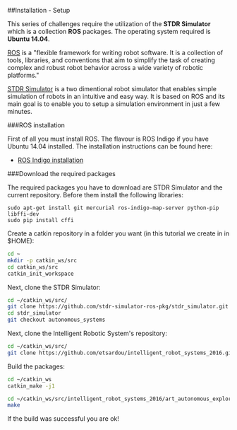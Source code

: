##Installation - Setup

This series of challenges require the utilization of the **STDR Simulator** which is a collection **ROS** packages. The operating system required is **Ubuntu 14.04**.

[ROS](http://www.ros.org/) is a "flexible framework for writing robot software. It is a collection of tools, libraries, and conventions that aim to simplify the task of creating complex and robust robot behavior across a wide variety of robotic platforms." 

[STDR Simulator](http://stdr-simulator-ros-pkg.github.io/) is a two dimentional robot simulator that enables simple simulation of robots in an intuitive and easy way. It is based on ROS and its main goal is to enable you to setup a simulation environment in just a few minutes.

###ROS installation

First of all you must install ROS. The flavour is ROS Indigo if you have Ubuntu 14.04 installed. The installation instructions can be found here:
- [ROS Indigo installation](http://wiki.ros.org/indigo/Installation/Ubuntu)

###Download the required packages

The required packages you have to download are STDR Simulator and the current repository. Before them install the following libraries:

```
sudo apt-get install git mercurial ros-indigo-map-server python-pip libffi-dev
sudo pip install cffi
```

Create a catkin repository in a folder you want (in this tutorial we create in in $HOME):
```bash
cd ~
mkdir -p catkin_ws/src
cd catkin_ws/src
catkin_init_workspace
```

Next, clone the STDR Simulator:
```bash
cd ~/catkin_ws/src/
git clone https://github.com/stdr-simulator-ros-pkg/stdr_simulator.git
cd stdr_simulator
git checkout autonomous_systems
```

Next, clone the Intelligent Robotic System's repository:
```bash
cd ~/catkin_ws/src/
git clone https://github.com/etsardou/intelligent_robot_systems_2016.git
```

Build the packages:
```bash
cd ~/catkin_ws
catkin_make -j1

cd ~/catkin_ws/src/intelligent_robot_systems_2016/art_autonomous_exploration/src
make
```
If the build was successful you are ok!

